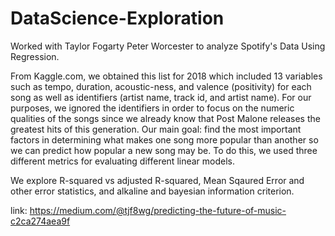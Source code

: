# DataScience-Exploration
Worked with Taylor Fogarty Peter Worcester to analyze Spotify's Data Using Regression.

From Kaggle.com, we obtained this list for 2018 which included 13 variables such as tempo,
duration, acoustic-ness, and valence (positivity) for each song as well as identifiers 
(artist name, track id, and artist name). For our purposes, we ignored the identifiers in 
order to focus on the numeric qualities of the songs since we already know that Post Malone 
releases the greatest hits of this generation. Our main goal: find the most important factors 
in determining what makes one song more popular than another so we can predict how popular a 
new song may be. To do this, we used three different metrics for evaluating different linear models. 

We explore R-squared vs adjusted R-squared, Mean Sqaured Error and other error statistics, and alkaline and bayesian information criterion.

link: https://medium.com/@tjf8wg/predicting-the-future-of-music-c2ca274aea9f
